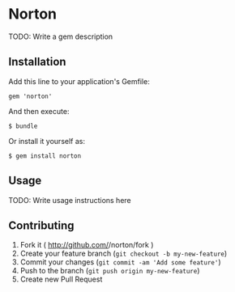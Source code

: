 # Norton

TODO: Write a gem description

## Installation

Add this line to your application's Gemfile:

    gem 'norton'

And then execute:

    $ bundle

Or install it yourself as:

    $ gem install norton

## Usage

TODO: Write usage instructions here

## Contributing

1. Fork it ( http://github.com/<my-github-username>/norton/fork )
2. Create your feature branch (`git checkout -b my-new-feature`)
3. Commit your changes (`git commit -am 'Add some feature'`)
4. Push to the branch (`git push origin my-new-feature`)
5. Create new Pull Request
